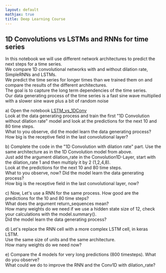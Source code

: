 ```yaml
---
layout: default
mathjax: true
title: Deep Learning Course 
---
```

## 1D Convolutions vs LSTMs and RNNs for time series
 
In this notebook we will use different network architectures to predict the next steps for a time series.   
We compare 1D convolutional networks with and without dilation rate, SimpleRNNs and LSTMs.  
We predict the time series for longer times than we trained them on and compare the results of the different architectures.   
The goal is to capture the long term dependencies of the time series.  
Our data generating process of the time series is a fast sine wave multiplied with a slower sine wave plus a bit of random noise


a) Open the notebook [LSTM_vs_1DConv](https://github.com/tensorchiefs/dl_course_2018/blob/master/notebooks/12_LSTM_vs_1DConv.ipynb)  
Look at the data generating process and train the first "1D Convolution without dilation rate" model and look at the predictions for the next
10 and 80 time steps.  
What to you observe, did the model learn the data generating process?  
How big is the receptive field in the last convolutional layer?


b) Complete the code in the "1D Convolution with dilation rate" part. Use the same architecture as in the 1D Convolution model from above.  
Just add the argument dilation_rate in the Convolution1D-Layer, start with the dilation_rate 1 and then multiply it by 2 (1,2,4,8).  
Look at the predictions for the next 10 and 80 time steps.  
What to you observe, now? Did the model learn the data generating process?  
How big is the receptive field in the last convolutional layer, now?


c) Now, Let's use a RNN for the same process. How good are the predictions for the 10 and 80 time steps?  
What does the argument return_sequences mean?   
How many weights do we need if we use a hidden state size of 12, check your calculations with the model.summary().    
Did the model learn the data generating process?  


d) Let's replace the RNN cell with a more complex LSTM cell, in keras LSTM.  
Use the same size of units and the same architecture.  
How many weights do we need now?

e) Compare the 4 models for very long predictions (800 timesteps).
What do you observe?  
What could we do to improve the RNN and the Conv1D with dilation_rate?
